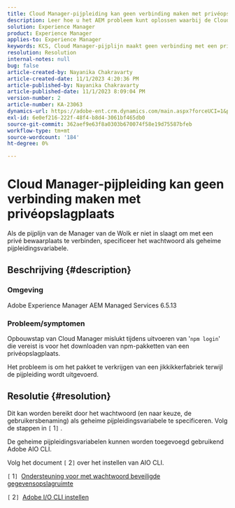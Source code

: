 ```yaml
---
title: Cloud Manager-pijpleiding kan geen verbinding maken met privéopslagplaats
description: Leer hoe u het AEM probleem kunt oplossen waarbij de Cloud Manager-pijplijn geen verbinding maakt met een privéopslagplaats.
solution: Experience Manager
product: Experience Manager
applies-to: Experience Manager
keywords: KCS, Cloud Manager-pijplijn maakt geen verbinding met een privéopslagplaats, AEM Managed Services 6.5.13, geheime pijpleidingsvariabele, Adobe AIO CLI
resolution: Resolution
internal-notes: null
bug: false
article-created-by: Nayanika Chakravarty
article-created-date: 11/1/2023 4:20:36 PM
article-published-by: Nayanika Chakravarty
article-published-date: 11/1/2023 8:09:04 PM
version-number: 2
article-number: KA-23063
dynamics-url: https://adobe-ent.crm.dynamics.com/main.aspx?forceUCI=1&pagetype=entityrecord&etn=knowledgearticle&id=1771a694-d278-ee11-8179-6045bd0065f9
exl-id: 6e0ef216-222f-48f4-b8d4-3061bf465db0
source-git-commit: 362aef9e63f8a0303b670074f58e19d75587bfeb
workflow-type: tm+mt
source-wordcount: '184'
ht-degree: 0%

---
```


# Cloud Manager-pijpleiding kan geen verbinding maken met privéopslagplaats


Als de pijplijn van de Manager van de Wolk er niet in slaagt om met een privé bewaarplaats te verbinden, specificeer het wachtwoord als geheime pijpleidingsvariabele.



## Beschrijving {#description}


### Omgeving

Adobe Experience Manager AEM Managed Services 6.5.13

### Probleem/symptomen

Opbouwstap van Cloud Manager mislukt tijdens uitvoeren van &#39;`npm login`&#39; die vereist is voor het downloaden van npm-pakketten van een privéopslagplaats.

Het probleem is om het pakket te verkrijgen van een jikkikkerfabriek terwijl de pijpleiding wordt uitgevoerd.


## Resolutie {#resolution}


Dit kan worden bereikt door het wachtwoord (en naar keuze, de gebruikersbenaming) als geheime pijpleidingsvariabele te specificeren. Volg de stappen in `[` 1`]` .

De geheime pijpleidingsvariabelen kunnen worden toegevoegd gebruikend Adobe AIO CLI.

Volg het document `[` 2`]`  over het instellen van AIO CLI.

`[` 1`]`  [Ondersteuning voor met wachtwoord beveiligde gegevensopslagruimte](https://experienceleague.adobe.com/docs/experience-manager-cloud-service/content/implementing/using-cloud-manager/create-application-project/setting-up-project.html?lang=en#password-protected-maven-repositories)

`[` 2`]`  [Adobe I/O CLI instellen](https://experienceleague.adobe.com/docs/experience-manager-learn/cloud-service/local-development-environment-set-up/development-tools.html?lang=en#aio-cli)
